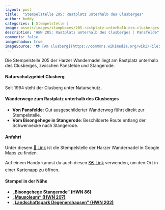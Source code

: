 ```yaml
---
layout: post
title:  "Stempelstelle 205: Rastplatz unterhalb des Clusberges"
author: buddy
categories: [ Stempelstelle ]
image: assets/images/stampboxes/205-rastplatz-unterhalb-des-clusberges.jpg
description: "HWN 205: Rastplatz unterhalb des Clusberges | Pansfelde"
comments: false
imageshadow: true
imageSource: '📷 [Am Clusberg](https://commons.wikimedia.org/wiki/File:Am_Clusberg.jpg) von <a href="//commons.wikimedia.org/wiki/User:B.Thomas95" title="User:B.Thomas95">Thomas Binder</a> unter Lizenz [CC BY-SA 4.0](https://creativecommons.org/licenses/by-sa/4.0)'
---
```


Die Stempelstelle 205 der Harzer Wandernadel liegt am Rastplatz unterhalb des Clusberges, zwischen Pansfelde und Stangerode. 

#### Naturschutzgebiet Clusberg

Seit 1994 steht der Clusberg unter Naturschutz. 

#### Wanderwege zum Rastplatz unterhalb des Clusberges

- **Von Pansfelde**: Gut ausgeschilderter Wanderweg führt direkt zur Stempelstelle.
- **Vom Bisongehege in Stangerode**: Beschilderte Route entlang der Schwennecke nach Stangerode. 

#### Anfahrt

Unter diesem [📍 Link](https://www.google.com/maps/dir/?api=1&origin=&destination=51.66342%2C%2011.30631) ist die Stempelstelle der Harzer Wandernadel in Google Maps zu finden.

<div class="android-only">
  Auf einem Handy kannst du auch diesen 
  <a href="geo:51.66342,11.30631">🗺️ Link</a> 
  verwenden, um den Ort in einer Kartenapp zu öffnen.
  <p></p>
</div>

#### Stempel in der Nähe

- [**„Bisongehege Stangerode“ (HWN 86)**](/stempelstelle-086-bisongehege)
- [**„Mausoleum“ (HWN 207)**](/stempelstelle-207-mausoleum)
- [**„Landschaftspark Degenershausen“ (HWN 202)**](/stempelstelle-202-landschaftspark-degenershausen)
